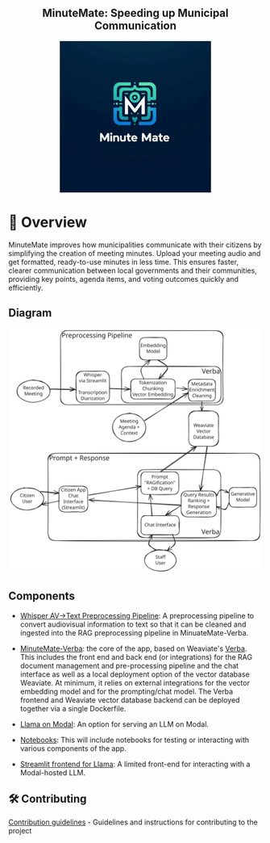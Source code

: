 <div align="center">
<h2>
    MinuteMate: Speeding up Municipal Communication
</h2>
<img width="300" alt="A fun logo" src="assets\Fun_Logo.jpg">
</div>

# 📄 Overview

MinuteMate improves how municipalities communicate with their citizens by simplifying the creation of meeting minutes. Upload your meeting audio and get formatted, ready-to-use minutes in less time. This ensures faster, clearer communication between local governments and their communities, providing key points, agenda items, and voting outcomes quickly and efficiently.

## Diagram

<img width="800" alt="A system diagram covering both the preprocessing pipeline and the prompt and response processes" src="assets\System_Diagram.svg">

##  Components

* [Whisper AV->Text Preprocessing Pipeline](Audio-Text/WHISPER_AV_TO_TEXT.md): A preprocessing pipeline to convert audiovisual information to text so that it can be cleaned and ingested into the RAG preprocessing pipeline in MinuateMate-Verba. 

* [MinuteMate-Verba](Verba/VERBA.md): the core of the app, based on Weaviate's [Verba](https://github.com/weaviate/Verba).  This includes the front end and back end (or integrations) for the RAG document management and pre-processing pipeline and the chat interface as well as a local deployment option of the vector database Weaviate.  At minimum, it relies on external integrations for the vector embedding model and for the prompting/chat model.  The Verba frontend and Weaviate vector database backend can be deployed together via a single Dockerfile.

* [Llama on Modal](/llama_modal/Llama3_modal_serving.md): An option for serving an LLM on Modal.

* [Notebooks](notebooks/): This will include notebooks for testing or interacting with various components of the app.

* [Streamlit frontend for Llama](streamlit_modal/streamlit_on_modal.md): A limited front-end for interacting with a Modal-hosted LLM.

## 🛠️ Contributing

[Contribution guidelines](docs/CONTRIBUTING.md) - Guidelines and instructions for contributing to the project
